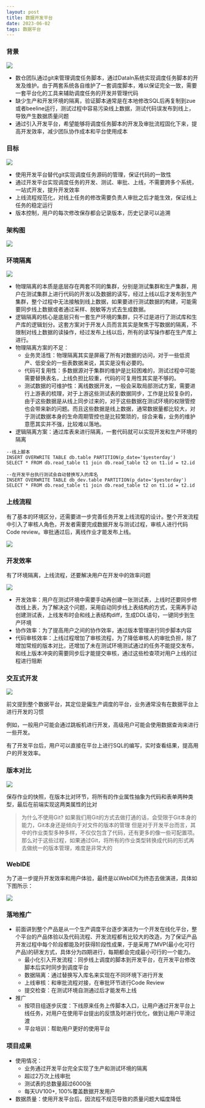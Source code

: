 ```yaml
---
layout: post
title: 数据开发平台
date: 2023-06-02
tags: 数据平台
---
```


### 背景

![](/images/posts/datadevelop/img01.png)

+ 数仓团队通过git来管理调度任务脚本，通过DataIn系统实现调度任务脚本的开发及维护。由于两套系统各自维护了一套调度脚本，难以保证完全一致，需要一套平台化的工具来辅助调度任务的开发并管理代码 
+ 缺少生产和开发环境的隔离，验证脚本通常是在本地修改SQL后再复制到zue或者beeline运行，测试过程中容易污染线上数据，测试代码误发布到线上，导致产生数据质量问题
+ 通过引入开发平台，希望能够将调度任务脚本的开发及审批流程固化下来，提高开发效率，减少团队协作成本和平台使用成本

### 目标

![](/images/posts/datadevelop/img02.png)

+ 使用开发平台替代git实现调度任务源码的管理，保证代码的一致性 
+ 通过开发平台实现调度任务的开发、测试、审批、上线，不需要跨多个系统，一站式开发，提升开发效率 
+ 上线流程规范化，对线上任务的修改需要负责人审批之后才能生效，保证线上任务的稳定运行 
+ 版本控制，用户的每次修改保存都会记录版本，历史记录可以追溯

### 架构图

![](/images/posts/datadevelop/img03.png)

### 环境隔离

![](/images/posts/datadevelop/img04.png)

+ 物理隔离的本质是底层存在两套不同的集群，分别是测试集群和生产集群，用户在测试集群上进行代码的开发以及数据的读写，经过上线以后才发布到生产集群，整个过程中无法接触到线上数据，如果要进行测试数据的构建，可能需要同步线上数据或者通过采样、脱敏等方式去生成数据。
+ 逻辑隔离的核心是底层只有一套生产环境的集群，只不过是进行了测试库和生产库的逻辑划分。这套方案对于开发人员而言其实是聚焦于写数据的隔离，不限制对线上数据的读操作，经过发布上线以后，所有的读写操作都在生产库上进行。
+ 物理隔离方案的不足： 
  + 业务灵活性：物理隔离其实是屏蔽了所有对数据的访问，对于一些低资产、低安全的一些表数据来说，其实是没有必要的。 
  + 代码可复用性：多数据源对于集群的维护是比较困难的，测试过程中可能需要替换表名，上线负担比较重，代码的可复用性其实是不够的。 
  + 测试数据的可维护性：离线数据开发，一般会采取局部测试方案，需要进行上游表的梳理，对于上游这些测试表的数据同步，工作是比较复杂的，由于这些数据是从线上同步过来的，对于这些数据在测试环境的权限管控也会带来新的问题。而且这些数据是线上数据，通常数据量都比较大，对于测试数据本身的生命周期管控也是比较繁琐的，综合来看，业务的维护意愿其实并不强，比较难以落地。
+ 逻辑隔离方案：通过库表来进行隔离，一套代码就可以实现开发和生产环境的隔离

```
--线上脚本
INSERT OVERWRITE TABLE db.table PARTITION(p_date='$yesterday')
SELECT * FROM db.read_table t1 join db.read_table t2 on t1.id = t2.id

--在开发平台执行测试会自动替换写入的库名
INSERT OVERWRITE TABLE db_dev.table PARTITION(p_date='$yesterday')
SELECT * FROM db.read_table t1 join db.read_table t2 on t1.id = t2.id
```

### 上线流程

有了基本的环境区分，还需要进一步完善任务开发上线流程的设计。整个开发流程中引入了审核人角色，开发者需要完成数据开发与测试过程，审核人进行代码Code review。审批通过后，离线作业才能发布上线。

![](/images/posts/datadevelop/img05.png)

### 开发效率

有了环境隔离，上线流程，还要解决用户在开发中的效率问题

![](/images/posts/datadevelop/img06.png)

+ 开发效率：用户在测试环境中需要手动再创建一张测试表，上线时还要同步修改线上表，为了解决这个问题，采用自动同步线上表结构的方式，无需再手动创建测试表，上线发布时会和线上表结构diff，生成DDL语句，一键同步到生产环境 
+ 协作效率：为了提高用户之间的协作效率，通过版本管理进行同步脚本内容 
+ 代码审核效率：上线过程增加了审核流程，为了降低审核人的审批负担，除了增加常规的版本对比，还增加了未在测试环境测试通过的任务不能提交发布，和线上版本冲突的需要同步后才能提交审核，通过这些检查项对用户上线的过程进行阻断

### 交互式开发

![](/images/posts/datadevelop/img07.png)

前文提到整个数据平台，其定位是偏生产调度的平台，业务通常没有在数据平台上进行开发的习惯

例如，一般用户可能会通过跳板机进行开发，高级用户可能会使用数据查询来进行一些开发。

有了开发平台后，用户可以直接在平台上进行SQL的编写，实时查看结果，提高用户的开发效率。

### 版本对比

![](/images/posts/datadevelop/img09.png)

保存作业的快照，在版本比对环节，将所有的作业属性抽象为代码和表单两种类型，最后在前端实现这两类属性的比对

>为什么不使用Git?
>如果我们用Git的方式去做打通的话，会受限于Git本身的能力，Git本身还是倾向于对文件的版本的管理
>但是对于开发平台而言，其中的作业类型多种多样，不仅仅包含了代码，还有更多的像一些可配置项。 
>那么对于这些过程，如果通过Git，将所有的作业类型转换成代码的形式再去做统一的版本管理，难度是非常大的

### WebIDE

为了进一步提升开发效率和用户体验，最终是以WebIDE为终态去做演进，具体如下图所示：

![](/images/posts/datadevelop/img08.png)

### 落地推广

+ 前面讲到整个产品是从一个生产调度平台逐步演进为一个开发在线化平台，整个平台的产品体验以及代码流程、开发流程都有比较大的改造，为了保证产品开发过程中每个阶段都能及时获得阶段性成果，于是采用了MVP(最小化可行产品)的研发方式，具体分为四期进行，每期都会完成最小可行的一个能力。 
  + 最小化引入开发流程：同步线上调度的脚本到开发平台，在开发平台修改脚本后实时同步到调度平台 
  + 数据隔离：通过替换写入库名来实现在不同环境下进行开发 
  + 上线审核：和审批流程对接，在审批环节进行Code Review 
  + 提交检查：在测试环境自测通过后才能发布上线
+ 推广 
  + 按项目组逐步灰度：下线原来任务上传脚本入口，让用户通过开发平台上线任务，对用户在使用平台提出的反馈及时进行优化，做到让用户平滑过渡 
  + 平台培训：帮助用户更好的使用平台

### 项目成果

+ 使用情况： 
  + 业务通过开发平台完全实现了生产和测试环境的隔离 
  + 超过2万次上线审批 
  + 测试表的总数量超过6000张 
  + 每天UV100+, 100%覆盖数据开发用户 
+ 数据质量：使用开发平台后，因流程不规范导致的质量问题大幅度降低

